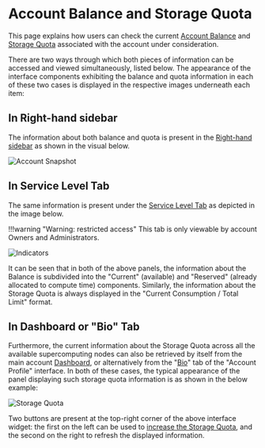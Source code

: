 # Account Balance and Storage Quota

This page explains how users can check the current [Account Balance](../balance.md) and [Storage Quota](../quota.md) associated with the account under consideration. 

There are two ways through which both pieces of information can be accessed and viewed simultaneously, listed below. The appearance of the interface components exhibiting the balance and quota information in each of these two cases is displayed in the respective images underneath each item:

## In Right-hand sidebar

The information about both balance and quota is present in the [Right-hand sidebar](//ui/right-sidebar.md) as shown in the visual below.

![Account Snapshot](/images/account-snapshot.png "Account Snapshot")

## In Service Level Tab

The same information is present under the [Service Level Tab](../ui/service-level.md) as depicted in the image below.

!!!warning "Warning: restricted access"
    This tab is only viewable by account Owners and Administrators.

![Indicators](/images/indicators.png "Indicators")

It can be seen that in both of the above panels, the information about the Balance is subdivided into the "Current" (available) and "Reserved" (already allocated to compute time) components. Similarly, the information about the Storage Quota is always displayed in the "Current Consumption / Total Limit" format.

## In Dashboard or "Bio" Tab

Furthermore, the current information about the Storage Quota across all the available supercomputing nodes can also be retrieved by itself from the main account [Dashboard](/ui/specific/dashboard.md), or alternatively from the "[Bio](../ui/bio.md)" tab of the "Account Profile" interface. In both of these cases, the typical appearance of the panel displaying such storage quota information is as shown in the below example:

![Storage Quota](/images/storage-quota.png "Storage Quota")

Two buttons are present at the top-right corner of the above interface widget: the first on the left <i class="zmdi zmdi-plus zmdi-hc-border"></i> can be used to [increase the Storage Quota](increase-quota.md), and the second on the right <i class="zmdi zmdi-refresh-alt zmdi-hc-border"></i> to refresh the displayed information. 

